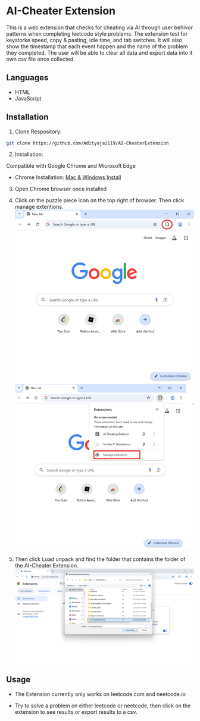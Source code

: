 # AI-Cheater Extension

This is a web extension that checks for cheating via AI through user behivor patterns when completing leetcode style problems. The extension test for keystorke speed, copy & pasting, idle time, and tab switches. It will also show the timestamp that each event happen and the name of the problem they completed. The user will be able to clear all data and export data into it own csv file once collected.

## Languages

- HTML
- JavaScript

## Installation

1. Clone Respository:

```bash
git clone https://github.com/Adityajai119/AI-CheaterExtension
```

2.  Installation:

Compatible with Google Chrome and Microsoft Edge

- Chrome Installation: [Mac & Windows Install ](https://www.google.com/chrome/bsem/download/en_us/?brand=RXQR&ds_kid=43700081553519990&&utm_source=bing&utm_medium=cpc&utm_campaign=1709650%20%7C%20Chrome%20Win11%20%7C%20DR%20%7C%20ESS01%20%7C%20NA%20%7C%20US%20%7C%20en%20%7C%20Desk%20%7C%20SEM%20%7C%20BKWS%20-%20EXA%20%7C%20Txt%20%7C%20Bing&utm_term=chrome%20download&utm_content=Desk%20%7C%20BKWS%20-%20EXA%20%7C%20Txt_Chrome&gclid=0f97634be48f1408a36004b55d76fe8f&gclsrc=3p.ds&gad_source=7)

3. Open Chrome browser once installed

4. Click on the puzzle piece icon on the top right of browser. Then click manage extentions.
   ![Screenshot1](./Images/Screenshot1.png)
   ![Screenshot2](./Images/Screenshot2.png)

5. Then click Load unpack and find the folder that contains the folder of the AI-Cheater Extension. <br>
   ![Screenshot3](./Images/Screenshot3.png)

## Usage

- The Extension currently only works on leetcode.com and neetcode.io

- Try to solve a problem on either leetcode or neetcode, then click on the extension to see results or export results to a csv.
